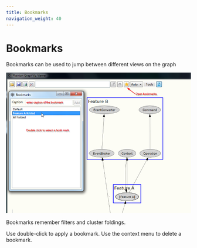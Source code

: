 ```yaml
---
title: Bookmarks
navigation_weight: 40
---
```


# Bookmarks 

Bookmarks can be used to jump between different views on the graph

![](Screenshots/Bookmarks.png) 

Bookmarks remember filters and cluster foldings.

Use double-click to apply a bookmark. Use the context menu to delete a bookmark.